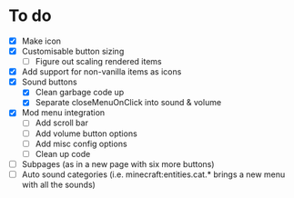 # To do

- [x] Make icon
- [x] Customisable button sizing
     - [ ] Figure out scaling rendered items
- [x] Add support for non-vanilla items as icons
- [x] Sound buttons
     - [x] Clean garbage code up
     - [x] Separate closeMenuOnClick into sound & volume
- [x] Mod menu integration
     - [ ] Add scroll bar
     - [ ] Add volume button options
     - [ ] Add misc config options
     - [ ] Clean up code
- [ ] Subpages (as in a new page with six more buttons)
- [ ] Auto sound categories (i.e. minecraft:entities.cat.* brings a new menu with all the sounds)
